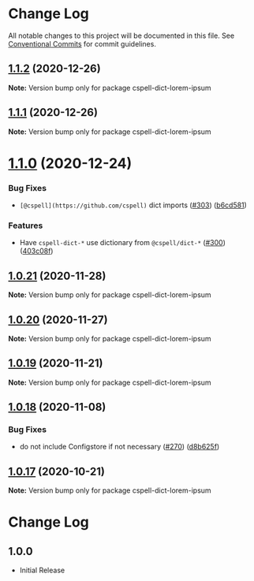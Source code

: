 # Change Log

All notable changes to this project will be documented in this file.
See [Conventional Commits](https://conventionalcommits.org) for commit guidelines.

## [1.1.2](https://github.com/streetsidesoftware/cspell-dicts/compare/cspell-dict-lorem-ipsum@1.1.1...cspell-dict-lorem-ipsum@1.1.2) (2020-12-26)

**Note:** Version bump only for package cspell-dict-lorem-ipsum





## [1.1.1](https://github.com/streetsidesoftware/cspell-dicts/compare/cspell-dict-lorem-ipsum@1.1.0...cspell-dict-lorem-ipsum@1.1.1) (2020-12-26)

**Note:** Version bump only for package cspell-dict-lorem-ipsum





# [1.1.0](https://github.com/streetsidesoftware/cspell-dicts/compare/cspell-dict-lorem-ipsum@1.0.21...cspell-dict-lorem-ipsum@1.1.0) (2020-12-24)


### Bug Fixes

* `[@cspell](https://github.com/cspell)` dict imports ([#303](https://github.com/streetsidesoftware/cspell-dicts/issues/303)) ([b6cd581](https://github.com/streetsidesoftware/cspell-dicts/commit/b6cd58114caa8752fba69522e6b740a4be74dd6e))


### Features

* Have `cspell-dict-*` use dictionary from `@cspell/dict-*` ([#300](https://github.com/streetsidesoftware/cspell-dicts/issues/300)) ([403c08f](https://github.com/streetsidesoftware/cspell-dicts/commit/403c08fbd1d11a083f586e591b87ef9a47f71944))





## [1.0.21](https://github.com/streetsidesoftware/cspell-dicts/compare/cspell-dict-lorem-ipsum@1.0.20...cspell-dict-lorem-ipsum@1.0.21) (2020-11-28)

**Note:** Version bump only for package cspell-dict-lorem-ipsum





## [1.0.20](https://github.com/streetsidesoftware/cspell-dicts/compare/cspell-dict-lorem-ipsum@1.0.19...cspell-dict-lorem-ipsum@1.0.20) (2020-11-27)

**Note:** Version bump only for package cspell-dict-lorem-ipsum





## [1.0.19](https://github.com/streetsidesoftware/cspell-dicts/compare/cspell-dict-lorem-ipsum@1.0.18...cspell-dict-lorem-ipsum@1.0.19) (2020-11-21)

**Note:** Version bump only for package cspell-dict-lorem-ipsum

## [1.0.18](https://github.com/streetsidesoftware/cspell-dicts/compare/cspell-dict-lorem-ipsum@1.0.17...cspell-dict-lorem-ipsum@1.0.18) (2020-11-08)

### Bug Fixes

- do not include Configstore if not necessary ([#270](https://github.com/streetsidesoftware/cspell-dicts/issues/270)) ([d8b625f](https://github.com/streetsidesoftware/cspell-dicts/commit/d8b625f2f42d5cc6c4a9390216ac1e5037886e44))

## [1.0.17](https://github.com/streetsidesoftware/cspell-dicts/compare/cspell-dict-lorem-ipsum@1.0.16...cspell-dict-lorem-ipsum@1.0.17) (2020-10-21)

**Note:** Version bump only for package cspell-dict-lorem-ipsum

# Change Log

## 1.0.0

- Initial Release
